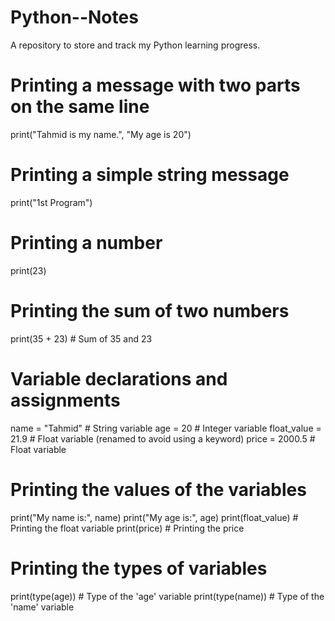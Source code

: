 # Python--Notes
A repository to store and track my Python learning progress.
# Printing a message with two parts on the same line
print("Tahmid is my name.", "My age is 20")

# Printing a simple string message
print("1st Program")

# Printing a number
print(23)

# Printing the sum of two numbers
print(35 + 23)  # Sum of 35 and 23

# Variable declarations and assignments
name = "Tahmid"  # String variable
age = 20         # Integer variable
float_value = 21.9  # Float variable (renamed to avoid using a keyword)
price = 2000.5   # Float variable

# Printing the values of the variables
print("My name is:", name)
print("My age is:", age)
print(float_value)  # Printing the float variable
print(price)        # Printing the price

# Printing the types of variables
print(type(age))   # Type of the 'age' variable
print(type(name))  # Type of the 'name' variable
